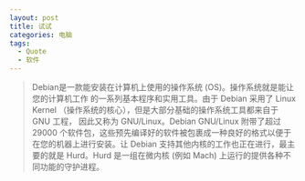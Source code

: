 ```yaml
---
layout: post
title: 试试
categories: 电脑
tags: 
  - Quote
  - 软件
---
```

>Debian是一款能安装在计算机上使用的操作系统 (OS)。操作系统就是能让您的计算机工作 的一系列基本程序和实用工具。由于 Debian 采用了 Linux Kernel （操作系统的核心），但是大部分基础的操作系统工具都来自于 GNU 工程， 因此又称为 GNU/Linux。Debian GNU/Linux 附带了超过 29000 个软件包，这些预先编译好的软件被包裹成一种良好的格式以便于在您的机器上进行安装。让 Debian 支持其他内核的工作也正在进行，最主要的就是 Hurd。Hurd 是一组在微内核 (例如 Mach) 上运行的提供各种不同功能的守护进程。
